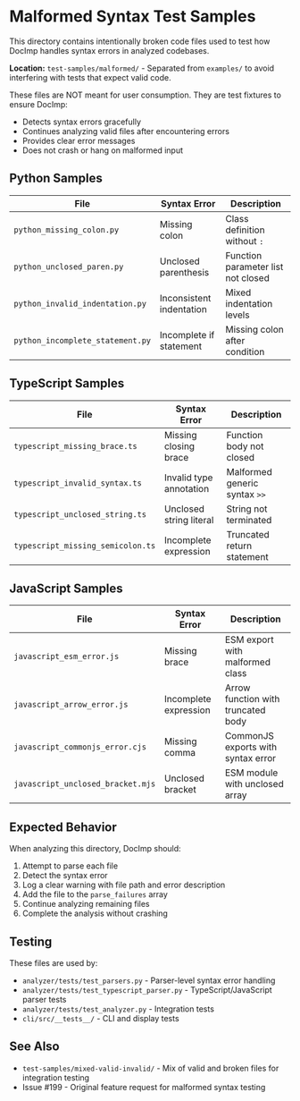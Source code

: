 # Malformed Syntax Test Samples

This directory contains intentionally broken code files used to test how DocImp handles syntax errors in analyzed codebases.

**Location:** `test-samples/malformed/` - Separated from `examples/` to avoid interfering with tests that expect valid code.

These files are NOT meant for user consumption. They are test fixtures to ensure DocImp:
- Detects syntax errors gracefully
- Continues analyzing valid files after encountering errors
- Provides clear error messages
- Does not crash or hang on malformed input

## Python Samples

| File | Syntax Error | Description |
|------|--------------|-------------|
| `python_missing_colon.py` | Missing colon | Class definition without `:` |
| `python_unclosed_paren.py` | Unclosed parenthesis | Function parameter list not closed |
| `python_invalid_indentation.py` | Inconsistent indentation | Mixed indentation levels |
| `python_incomplete_statement.py` | Incomplete if statement | Missing colon after condition |

## TypeScript Samples

| File | Syntax Error | Description |
|------|--------------|-------------|
| `typescript_missing_brace.ts` | Missing closing brace | Function body not closed |
| `typescript_invalid_syntax.ts` | Invalid type annotation | Malformed generic syntax `>>` |
| `typescript_unclosed_string.ts` | Unclosed string literal | String not terminated |
| `typescript_missing_semicolon.ts` | Incomplete expression | Truncated return statement |

## JavaScript Samples

| File | Syntax Error | Description |
|------|--------------|-------------|
| `javascript_esm_error.js` | Missing brace | ESM export with malformed class |
| `javascript_arrow_error.js` | Incomplete expression | Arrow function with truncated body |
| `javascript_commonjs_error.cjs` | Missing comma | CommonJS exports with syntax error |
| `javascript_unclosed_bracket.mjs` | Unclosed bracket | ESM module with unclosed array |

## Expected Behavior

When analyzing this directory, DocImp should:

1. Attempt to parse each file
2. Detect the syntax error
3. Log a clear warning with file path and error description
4. Add the file to the `parse_failures` array
5. Continue analyzing remaining files
6. Complete the analysis without crashing

## Testing

These files are used by:
- `analyzer/tests/test_parsers.py` - Parser-level syntax error handling
- `analyzer/tests/test_typescript_parser.py` - TypeScript/JavaScript parser tests
- `analyzer/tests/test_analyzer.py` - Integration tests
- `cli/src/__tests__/` - CLI and display tests

## See Also

- `test-samples/mixed-valid-invalid/` - Mix of valid and broken files for integration testing
- Issue #199 - Original feature request for malformed syntax testing
